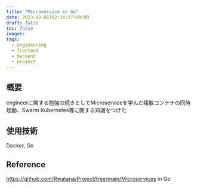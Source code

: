 ```yaml
---
title: "Microservice in Go"
date: 2023-02-01T02:34:27+09:00
draft: false
toc: false
images:
tags:
  - engineering
  - frontend
  - backend
  - project
---
```


## 概要
engineerに関する勉強の続きとしてMicroserviceを学んだ複数コンテナの同時起動、Swarm Kubernetes等に関する知識をつけた

## 使用技術
Docker, Go

## Reference
https://github.com/Rwatana/Project/tree/main/Microservices in Go